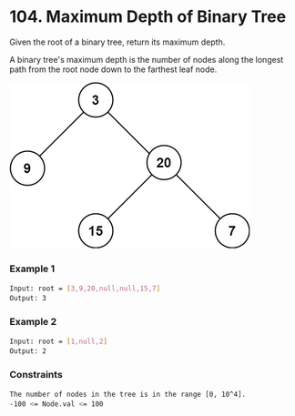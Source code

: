 # 104. Maximum Depth of Binary Tree

Given the root of a binary tree, return its maximum depth.

A binary tree's maximum depth is the number of nodes along the longest path from the root node down to the farthest leaf node.

[![tmp-tree](tmp-tree.jpg)]()
### Example 1
```sh
Input: root = [3,9,20,null,null,15,7]
Output: 3
```

### Example 2
```sh
Input: root = [1,null,2]
Output: 2
```

### Constraints
```sh
The number of nodes in the tree is in the range [0, 10^4].
-100 <= Node.val <= 100
```
